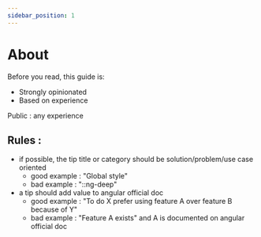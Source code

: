 ```yaml
---
sidebar_position: 1
---
```


# About
Before you read, this guide is:
- Strongly opinionated
- Based on experience

Public : any experience

## Rules :
- if possible, the tip title or category should be solution/problem/use case oriented
    - good example : "Global style"
    - bad example : "::ng-deep" 
- a tip should add value to angular official doc
    - good example : "To do X prefer using feature A over feature B because of Y"
    - bad example : "Feature A exists" and A is documented on angular official doc